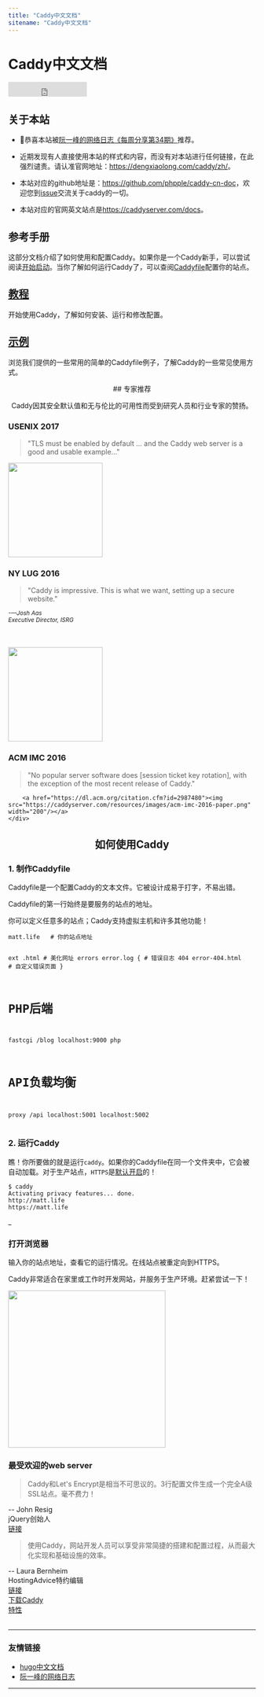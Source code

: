 ```yaml
---
title: "Caddy中文文档"
sitename: "Caddy中文文档"
---
```


# Caddy中文文档

<iframe src="https://ghbtns.com/github-btn.html?user=phpple&repo=caddy-cn-doc&type=star&count=true&size=large" frameborder="0" scrolling="0" width="160px" height="30px" class="github-stars"></iframe>

## 关于本站

* 🎉恭喜本站被[阮一峰的网络日志《每周分享第34期》](http://www.ruanyifeng.com/blog/2018/12/weekly-issue-34.html)推荐。

* 近期发现有人直接使用本站的样式和内容，而没有对本站进行任何链接，在此强烈谴责。请认准官网地址：<https://dengxiaolong.com/caddy/zh/>。

* 本站对应的github地址是：<https://github.com/phpple/caddy-cn-doc>，欢迎您到[issue](https://github.com/phpple/caddy-cn-doc/issues)交流关于caddy的一切。

* 本站对应的官网英文站点是<https://caddyserver.com/docs>。

## 参考手册
这部分文档介绍了如何使用和配置Caddy。如果你是一个Caddy新手，可以尝试阅读[开始启动](tutorial.md)。当你了解如何运行Caddy了，可以查阅[Caddyfile](caddyfile.md)配置你的站点。

## [教程](tutorial.md)
开始使用Caddy，了解如何安装、运行和修改配置。

## [示例](example.md)
浏览我们提供的一些常用的简单的Caddyfile例子，了解Caddy的一些常见使用方式。



<center>
## 专家推荐

Caddy因其安全默认值和无与伦比的可用性而受到研究人员和行业专家的赞扬。

</center>

<div class="row">
    <div class="col-sm-4">
        <h3>USENIX 2017</h3>
        <blockquote>
            "TLS must be enabled by default ... and the Caddy web server is a good and usable example..."
        </blockquote>
        <a href="https://www.usenix.org/conference/usenixsecurity17/technical-sessions/presentation/krombholz"><img src="https://caddyserver.com/resources/images/usenix-2017-paper.png" style="width:12rem"/></a>
    </div>
    <div class="col-sm-4">
        <h3>NY LUG 2016</h3>
        <blockquote>"Caddy is impressive. This is what we want, setting up a secure website."</blockquote>
        <div class="text-right">
            <small><i>-—Josh Aas</i></small><br/>
            <small><i>Executive Director, ISRG</i></small>
        </div>
        <a href="https://www.youtube.com/watch?v=OE5UhQGg_Fo" ><img src="https://caddyserver.com/resources/images/josh-aas-demos-caddy.png" width="200" style="width:12rem;margin-top:3rem;"/></a>
    </div>
    <div class="col-sm-4">
        <h3>ACM IMC 2016</h3>
        <blockquote>
            "No popular server software does [session ticket key rotation], with the exception of the most recent release of Caddy."
        </blockquote>

        <a href="https://dl.acm.org/citation.cfm?id=2987480"><img src="https://caddyserver.com/resources/images/acm-imc-2016-paper.png" width="200"/></a>
    </div>
</div>

<center>
    <h2>如何使用Caddy</h2>
</center>

<div class="row">
    <div class="col-sm-6">
        <h3>1. 制作Caddyfile</h3>
<p>Caddyfile是一个配置Caddy的文本文件。它被设计成易于打字，不易出错。</p>

<p>Caddyfile的第一行始终是要服务的站点的地址。</p>

<p>你可以定义任意多的站点；Caddy支持虚拟主机和许多其他功能！</p>
    </div>
    <div class="col-sm-6">
        <pre><code class="language-caddy">matt.life   # 你的站点地址

ext .html   # 美化网址
errors error.log {       # 错误日志
    404 error-404.html   # 自定义错误页面
}

# PHP后端
fastcgi /blog localhost:9000 php

# API负载均衡
proxy /api localhost:5001 localhost:5002
</code></pre>
    </div>
</div>

<div class="row">
    <div class="col-sm-6">
        <h3>2. 运行Caddy</h3>
        <p>瞧！你所要做的就是运行<code>caddy</code>。如果你的Caddyfile在同一个文件夹中，它会被自动加载。对于生产站点，<code>HTTPS</code>是<a href="automatic-https.md">默认开启</a>的！</p>
    </div>
    <div class="col-sm-6">
        <pre><code class="language-bash">$ caddy
Activating privacy features... done.
http://matt.life
https://matt.life</code></pre>
        <div style="animation: blink 1s step-start 0s infinite;">_</div>
    </div>
</div>

<div class="row">
    <div class="col-sm-6">
        <h3>打开浏览器</h3>
        <p>
            输入你的站点地址，查看它的运行情况。在线站点被重定向到HTTPS。
        </p>
        <p>
            Caddy非常适合在家里或工作时开发网站，并服务于生产环境。赶紧尝试一下！
        </p>
    </div>
    <div class="col-sm-6">
        <img src="https://caddyserver.com/resources/images/open-your-browser.png" style="width:20rem;">
    </div>
</div>

### 最受欢迎的web server

<div class="row">
    <div class="col-sm-6">
        <blockquote>Caddy和Let's Encrypt是相当不可思议的。3行配置文件生成一个完全A级SSL站点。毫不费力！</blockquote>
        <div class="text-right">
            -- John Resig<br/>
            jQuery创始人<br/>
            <a href="https://twitter.com/jeresig/status/821768122017398785">链接</a>
        </div>
    </div>
    <div class="col-sm-6">
        <blockquote>使用Caddy，网站开发人员可以享受非常简捷的搭建和配置过程，从而最大化实现和基础设施的效率。</blockquote>
        <div class="text-right">
             -- Laura Bernheim<br/>
            HostingAdvice特约编辑<br/>
            <a href="https://www.hostingadvice.com/blog/caddy-automatic-https-implementation-reinvents-web-servers/">链接</a>
        </div>
    </div>
</div>

<div class="row">
    <div class="col-sm-2">
        <a href="https://caddyserver.com/download" class="btn btn-lg btn-info">下载Caddy</a>
    </div>
    <div class="col-sm-2">
        <a href="https://caddyserver.com/features" class="btn btn-lg btn-info">特性</a>
    </div>
</div>
<br>

------------------------------

### 友情链接

* [hugo中文文档](http://www.gohugo.org/)
* [阮一峰的网络日志](http://www.ruanyifeng.com/)

-------------------------------


